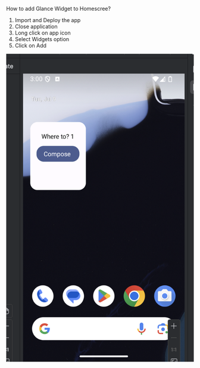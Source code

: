 How to add Glance Widget to Homescree?
1. Import and Deploy the app
2. Close application
3. Long click on app icon
4. Select Widgets option
5. Click on Add
   
![Glance sample](https://github.com/biyyalac/GlanceWidget/blob/main/app/src/image.png)
